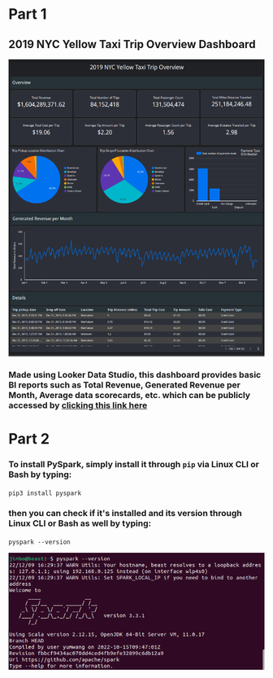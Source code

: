 # Part 1
## 2019 NYC Yellow Taxi Trip Overview Dashboard
![DashboardSS](PracticeCase5/Data%20Studio%20Dashboard%20Screenshot.png)
### Made using Looker Data Studio, this dashboard provides basic BI reports such as Total Revenue, Generated Revenue per Month, Average data scorecards, etc. which can be publicly accessed by [clicking this link here](https://datastudio.google.com/u/0/reporting/412a76f4-f393-405a-8450-4f31cb18e22d)

# Part 2
### To install PySpark, simply install it through `pip` via Linux CLI or Bash by typing:
 `pip3 install pyspark`
### then you can check if it's installed and its version through Linux CLI or Bash as well by typing:
 `pyspark --version`
 
![pysparkversion](PracticeCase5/PySpark%20version.png)
